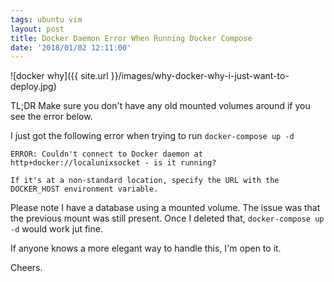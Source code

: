 ```yaml
---
tags: ubuntu vim
layout: post
title: Docker Daemon Error When Running Docker Compose
date: '2018/01/02 12:11:00'
---
```


![docker why]({{ site.url }}/images/why-docker-why-i-just-want-to-deploy.jpg)

TL;DR Make sure you don't have any old mounted volumes around if you see the error below.

I just got the following error when trying to run `docker-compose up -d`

```
ERROR: Couldn't connect to Docker daemon at http+docker://localunixsocket - is it running?

If it's at a non-standard location, specify the URL with the DOCKER_HOST environment variable.
```

Please note I have a database using a mounted volume.  The issue was that the previous mount was still present.  Once I deleted that, `docker-compose up -d` would work jut fine.

If anyone knows a more elegant way to handle this, I'm open to it.

Cheers.

